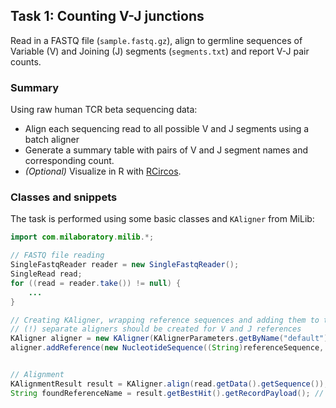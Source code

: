 ## Task 1: Counting V-J junctions

Read in a FASTQ file (``sample.fastq.gz``), align to germline sequences of Variable (V) and Joining (J) segments (``segments.txt``) and report V-J pair counts.

### Summary

Using raw human TCR beta sequencing data:

* Align each sequencing read to all possible V and J segments using a batch aligner
* Generate a summary table with pairs of V and J segment names and corresponding count.
* *(Optional)* Visualize in R with [RCircos](https://cran.r-project.org/web/packages/RCircos/index.html).

### Classes and snippets

The task is performed using some basic classes and ``KAligner`` from MiLib:

```java
import com.milaboratory.milib.*;

// FASTQ file reading
SingleFastqReader reader = new SingleFastqReader();
SingleRead read;
for ((read = reader.take()) != null) {
	...
}

// Creating KAligner, wrapping reference sequences and adding them to the aligner
// (!) separate aligners should be created for V and J references
KAligner aligner = new KAligner(KAlignerParameters.getByName("default"));
aligner.addReference(new NucleotideSequence((String)referenceSequence, (String)referenceName));


// Alignment
KAlignmentResult result = KAligner.align(read.getData().getSequence());
String foundReferenceName = result.getBestHit().getRecordPayload(); // gets the name of the reference found
```